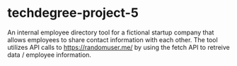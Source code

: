 # techdegree-project-5
An internal employee directory tool for a fictional startup company that allows employees to share contact information with each other. The tool utilizes API calls to https://randomuser.me/ by using the fetch API to retreive data / employee information.
